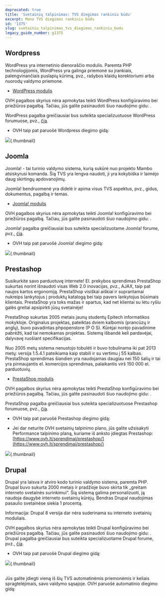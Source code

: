```yaml
---
deprecated: true
title: 'Svetainių talpinimas: TVS diegimas rankiniu būdu'
excerpt: Mano TVS diegimas rankiniu būdu
id: '1375'
slug: svetainiu_talpinimas_tvs_diegimas_rankiniu_budu
legacy_guide_number: g1375
---
```



## Wordpress
WordPress yra internetinio dienoraščio modulis. Paremta PHP technologijomis, WordPress yra galinga priemonė su įrankiais, palengvinančiais puslapių kūrimą, pvz., rašybos klaidų korektoriumi arba nuorodų valdymo priemone.


- [WordPress modulis](http://www.ovh.lt/elementai/moduliai/blogai/word_press.xml)

OVH pagalbos skyrius nėra apmokytas teikti WordPress konfigūravimo bei priežiūros pagalbą.
Tačiau, jūs galite pasinaudoti šiuo naudojimo gidu: []({legacy}2053).


WordPress pagalba greičiausiai bus suteikta specializuotuose WordPress forumuose, pvz., [čia](https://wordpress.com/).


- OVH taip pat paruošė Wordpress diegimo gidą: []({legacy}1977)



![](images/img_3379.jpg){.thumbnail}


## Joomla
Joomla! - tai turinio valdymo sistema, kurią sukūrė nuo projekto Mambo atsiskyrusi komanda. Šią TVS yra lengva naudoti, ji yra kokybiška ir laimėjo daug skirtingų apdovanojimų.

Joomla! bendruomenė yra didelė ir apima visus TVS aspektus, pvz., gidus, dokumentus, pagalbą ir temas.


- [Joomla! modulis](http://www.ovh.lt/elementai/moduliai/cms/joomla.xml)

OVH pagalbos skyrius nėra apmokytas teikti Joomla! konfigūravimo bei priežiūros pagalbą.
Tačiau, jūs galite pasinaudoti šiuo naudojimo gidu: []({legacy}2053).

Joomla! pagalba greičiausiai bus suteikta specializuotame Joomla! forume, pvz., [čia](http://community.joomla.org/).


- OVH taip pat paruošė Joomla! diegimo gidą:[]({legacy}1978)



![](images/img_3380.jpg){.thumbnail}


## Prestashop
Susikurkite savo parduotuvę internete! El. prekybos sprendimas PrestaShop sukurtas norint išnaudoti visas Web 2.0 inovacijas, pvz., AJAX, taip pat naujos kartos ergonomiją. PrestaShop visiškai aiškiai ir suprantamai nukreips lankytojus į produktų katalogą bei taip pavers lankytojus būsimais klientais. PrestaShop yra toks mažas ir spartus, kad net klientai su lėtu ryšiu galės greitai apsipirkti jūsų svetainėje!

PrestaShop sukurtas 2005 metais jaunų studentų Epitech informatikos mokykloje. Originalus projektas, pateiktas dviem kalbomis (prancūzų ir anglų), buvo pavadintas phpopenstore (P O S). Kūrėjai norėjo pavadinime pabrėžti, kad tai nemokamas projektas. Sistemą išbandė keli pardavėjai, dalyvavę ruošiant specifikacijas.

Nuo 2005 metų sistema nenustojo tobulėti ir buvo tobulinama iki pat 2013 metų: versija 1.5.4.1 pateikiama kaip stabili ir su vertimu į 55 kalbas. PrestaShop sprendimas šiandien yra naudojamas daugiau nei 150 šalių ir tai yra pirmaujantis el. komercijos sprendimas, palaikantis virš 150 000 el. parduotuvių.


- [PrestaShop modulis](http://www.ovh.lt/elementai/moduliai/Ekomercija/prestashop-2.xml)

OVH pagalbos skyrius nėra apmokytas teikti PrestaShop konfigūravimo bei priežiūros pagalbą.
Tačiau, jūs galite pasinaudoti šiuo naudojimo gidu: []({legacy}2053).

PrestaShop pagalba greičiausiai bus suteikta specializuotuose Prestashop forumuose, pvz., [čia](http://www.prestashop.com/).


- OVH taip pat paruošė Prestashop diegimo gidą:[]({legacy}1979)

- Jei dar neturite OVH svetainių talpinimo plano, jūs galite užsisakyti Performance talpinimo planą, kuriame iš anksto įdiegtas Prestashop: [https://www.ovh.lt/sprendimai/prestashop/](https://www.ovh.lt/sprendimai/prestashop/)



![](images/img_3381.jpg){.thumbnail}


## Drupal
Drupal yra laisva ir atviro kodo turinio valdymo sistema, paremta PHP. Drupal buvo sukurta 2000 metais ir pradžioje buvo skirta tik „greitam interneto svetainės surinkimui“. Šią sistemą galima personalizuoti, ją naudoja daugybė interneto svetainių kūrėjų. Bendras Drupal naudojimas pasaulio svetainėse siekia 1 procentą.

Informacija: Drupal 8 versija dar nėra suderinama su interneto svetainių moduliais.

OVH pagalbos skyrius nėra apmokytas teikti Drupal konfigūravimo bei priežiūros pagalbą.
Tačiau, jūs galite pasinaudoti šiuo naudojimo gidu: []({legacy}2053).
Drupal pagalba greičiausiai bus suteikta specializuotame Drupal forume, pvz., [čia](http://drupalfr.org/).


- OVH taip pat paruošė Drupal diegimo gidą: []({legacy}1976)



![](images/img_3382.jpg){.thumbnail}


## 
Jūs galite įdiegti vieną iš šių TVS automatinėmis priemonėmis ir keliais spragtelėjimais, savo valdymo sąsajoje. OVH paruošė automatinio diegimo gidą: []({legacy}1402)

